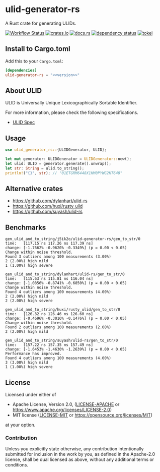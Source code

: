 # ulid-generator-rs

A Rust crate for generating ULIDs.

[![Workflow Status](https://github.com/j5ik2o/ulid-generator-rs/workflows/Rust/badge.svg)](https://github.com/j5ik2o/ulid-generator-rs/actions?query=workflow%3A%22Rust%22)
[![crates.io](https://img.shields.io/crates/v/ulid-generator-rs.svg)](https://crates.io/crates/ulid-generator-rs)
[![docs.rs](https://docs.rs/ulid-generator-rs/badge.svg)](https://docs.rs/ulid-generator-rs)
[![dependency status](https://deps.rs/repo/github/j5ik2o/ulid-generator-rs/status.svg)](https://deps.rs/repo/github/j5ik2o/ulid-generator-rs)
[![tokei](https://tokei.rs/b1/github/j5ik2o/ulid-generator-rs)](https://github.com/XAMPPRocky/tokei)

## Install to Cargo.toml

Add this to your `Cargo.toml`:

```toml
[dependencies]
ulid-generator-rs = "<<version>>"
```

## About ULID

ULID is Universally Unique Lexicographically Sortable Identifier.

For more information, please check the following specifications.
- [ULID Spec](https://github.com/ulid/spec)

## Usage

```rust
use ulid_generator_rs::{ULIDGenerator, ULID};

let mut generator: ULIDGenerator = ULIDGenerator::new();
let ulid: ULID = generator.generate().unwrap();
let str: String = ulid.to_string();
println!("{}", str); // "01ETGRM6448X1HM0PYWG2KT648"
```

## Alternative crates

- https://github.com/dylanhart/ulid-rs
- https://github.com/huxi/rusty_ulid
- https://github.com/suyash/ulid-rs

## Benchmarks

```
gen_ulid_and_to_string/j5ik2o/ulid-generator-rs/gen_to_str/0
time:   [117.15 ns 117.26 ns 117.39 ns]
change: [-1.7662% -0.9620% -0.3349%] (p = 0.00 < 0.05)
Change within noise threshold.
Found 3 outliers among 100 measurements (3.00%)
2 (2.00%) high mild
1 (1.00%) high severe

gen_ulid_and_to_string/dylanhart/ulid-rs/gen_to_str/0
time:   [115.63 ns 115.81 ns 116.04 ns]
change: [-1.0856% -0.8741% -0.6850%] (p = 0.00 < 0.05)
Change within noise threshold.
Found 4 outliers among 100 measurements (4.00%)
2 (2.00%) high mild
2 (2.00%) high severe

gen_ulid_and_to_string/huxi/rusty_ulid/gen_to_str/0
time:   [126.32 ns 126.46 ns 126.60 ns]
change: [-0.4696% -0.3016% -0.1476%] (p = 0.00 < 0.05)
Change within noise threshold.
Found 2 outliers among 100 measurements (2.00%)
2 (2.00%) high mild

gen_ulid_and_to_string/suyash/ulid-rs/gen_to_str/0
time:   [157.22 ns 157.35 ns 157.49 ns]
change: [-1.6453% -1.4630% -1.2639%] (p = 0.00 < 0.05)
Performance has improved.
Found 4 outliers among 100 measurements (4.00%)
3 (3.00%) high mild
1 (1.00%) high severe
```

## License

Licensed under either of

* Apache License, Version 2.0, ([LICENSE-APACHE](LICENSE-APACHE) or https://www.apache.org/licenses/LICENSE-2.0)
* MIT license ([LICENSE-MIT](LICENSE-MIT) or https://opensource.org/licenses/MIT)

at your option.

### Contribution

Unless you explicitly state otherwise, any contribution intentionally submitted for inclusion in the work by you, as defined in the Apache-2.0 license, shall be dual licensed as above, without any additional terms or conditions.
